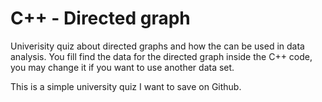 # C++ - Directed graph

Univerisity quiz about directed graphs and how the can be used in data analysis.
You fill find the data for the directed graph inside the C++ code, you may change it if you want to use another data set.

This is a simple university quiz I want to save on Github.